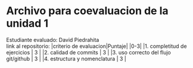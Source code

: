 # Archivo para coevaluacion de la unidad 1

Estudiante evaluado: David Piedrahita  
link al repositorio: 
|criterio de evaluacion|Puntaje|
|0-3|
|1. completitud de ejercicios  | 3 |
|2. calidad de commits         | 3 |
|3. uso correcto del flujo git/github | 3 |
|4. estructura y nomenclatura  | 3 |
